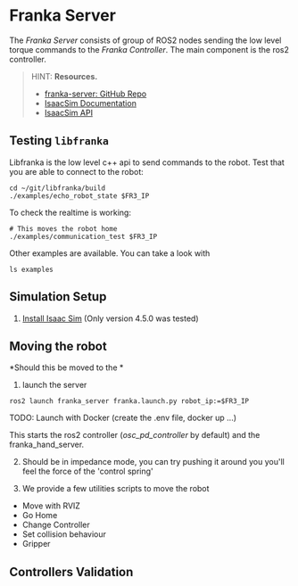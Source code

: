 # Franka Server

The *Franka Server* consists of group of ROS2 nodes sending the low level torque commands to the *Franka Controller*. 
The main component is the ros2 controller.

> HINT: **Resources.**
>
> - [franka-server: GitHub Repo](https://github.com/McGill-Applied-Dynamics-Group/franka-server)
> - [IsaacSim Documentation](https://docs.isaacsim.omniverse.nvidia.com/4.5.0/index.html)
> - [IsaacSim API](https://docs.isaacsim.omniverse.nvidia.com/4.5.0/py/index.html)

## Testing `libfranka`
Libfranka is the low level c++ api to send commands to the robot. 
Test that you are able to connect to the robot:
```
cd ~/git/libfranka/build
./examples/echo_robot_state $FR3_IP
```

To check the realtime is working:
```
# This moves the robot home
./examples/communication_test $FR3_IP
```

Other examples are available. You can take a look with 
```
ls examples
```

## 


## Simulation Setup
1. [Install Isaac Sim](https://docs.isaacsim.omniverse.nvidia.com/4.5.0/installation/index.html) (Only version 4.5.0 was tested)


## Moving the robot
*Should this be moved to the *

1. launch the server
```
ros2 launch franka_server franka.launch.py robot_ip:=$FR3_IP
```
TODO: Launch with Docker (create the .env file, docker up ...)

This starts the ros2 controller (*osc_pd_controller* by default) and the franka_hand_server. 

2. Should be in impedance mode, you can try pushing it around you you'll feel the force of the 'control spring'


3. We provide a few utilities scripts to move the robot

- Move with RVIZ    
- Go Home
- Change Controller
- Set collision behaviour
- Gripper

## Controllers Validation


